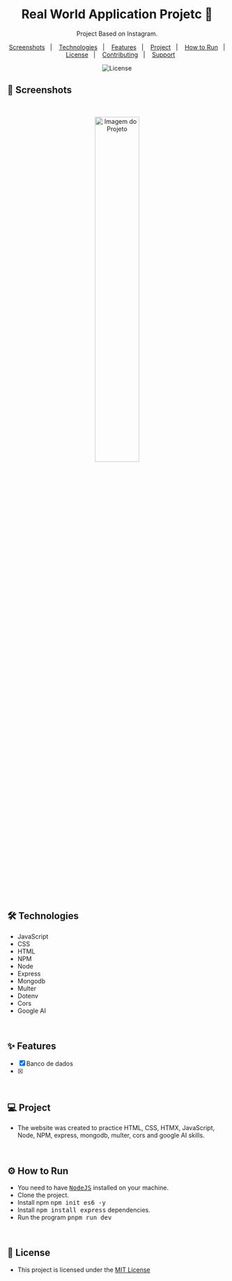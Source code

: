 <h1 align="center"> Real World Application Projetc 📱 </h1> 

<p align="center">Project Based on Instagram.</p>

<p align="center">  
  <a href="#-screenshots">Screenshots</a>&nbsp;&nbsp;&nbsp;|&nbsp;&nbsp;&nbsp;
  <a href="#-technologies">Technologies</a>&nbsp;&nbsp;&nbsp;|&nbsp;&nbsp;&nbsp;
  <a href="#-features">Features</a>&nbsp;&nbsp;&nbsp;|&nbsp;&nbsp;&nbsp;
  <a href="#-project">Project</a>&nbsp;&nbsp;&nbsp;|&nbsp;&nbsp;&nbsp;
  <a href="#-how-to-run">How to Run</a>&nbsp;&nbsp;&nbsp;|&nbsp;&nbsp;&nbsp;
  <a href="#-license">License</a>&nbsp;&nbsp;&nbsp;|&nbsp;&nbsp;&nbsp;
  <a href="#-contributing">Contributing</a>&nbsp;&nbsp;&nbsp;|&nbsp;&nbsp;&nbsp;
  <a href="#support">Support</a>  
</p>

<p align="center">
  <img alt="License" src="https://img.shields.io/static/v1?label=license&message=MIT&color=c920c9&labelColor=000000">
</p>


## 📸 Screenshots

<br>

<p align="center">
  <img alt="Imagem do Projeto" src=".github/imagem-do-projeto.png" width="45%">
</p>

<br>

## 🛠 Technologies

- JavaScript
- CSS
- HTML
- NPM
- Node
- Express
- Mongodb
- Multer
- Dotenv
- Cors
- Google AI

<br>

## ✨ Features

- [X] Banco de dados
- [X]

<br>

## 💻 Project

- The website was created to practice HTML, CSS, HTMX, JavaScript, Node, NPM, express, mongodb, multer, cors and google AI skills.

<br>

## ⚙ How to Run

- You need to have <kbd>[NodeJS](https://nodejs.org/en/download/)</kbd> installed on your machine.
- Clone the project.
- Install npm <kbd>npm init es6 -y </kbd>
- Install <kbd>npm install express</kbd> dependencies.
- Run the program <kbd>pnpm run dev</kbd>

<br>

## 📜 License

* This project is licensed under the [MIT License](https://choosealicense.com/licenses/mit/)

<br>